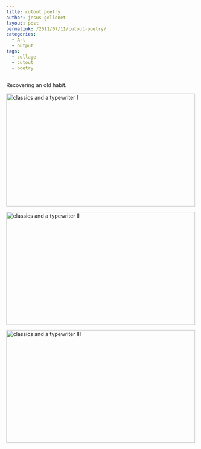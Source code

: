 ```yaml
---
title: cutout poetry
author: jesus gollonet
layout: post
permalink: /2011/07/11/cutout-poetry/
categories:
  - Art
  - output
tags:
  - collage
  - cutout
  - poetry
---
```

Recovering an old habit. 

[<img src="http://farm7.static.flickr.com/6125/5922690359_5f3ef806f6.jpg" width="500" height="299" alt="classics and a typewriter I" />][1]

[<img src="http://farm7.static.flickr.com/6133/5923254772_9940bd73c3.jpg" width="500" height="299" alt="classics and a typewriter II" />][2]

[<img src="http://farm7.static.flickr.com/6135/5923255068_9290e002f2.jpg" width="500" height="299" alt="classics and a typewriter III" />][3]

 [1]: http://www.flickr.com/photos/jesusgollonet/5922690359/ "classics and a typewriter I by jesus gollonet, on Flickr"
 [2]: http://www.flickr.com/photos/jesusgollonet/5923254772/ "classics and a typewriter II by jesus gollonet, on Flickr"
 [3]: http://www.flickr.com/photos/jesusgollonet/5923255068/ "classics and a typewriter III by jesus gollonet, on Flickr"